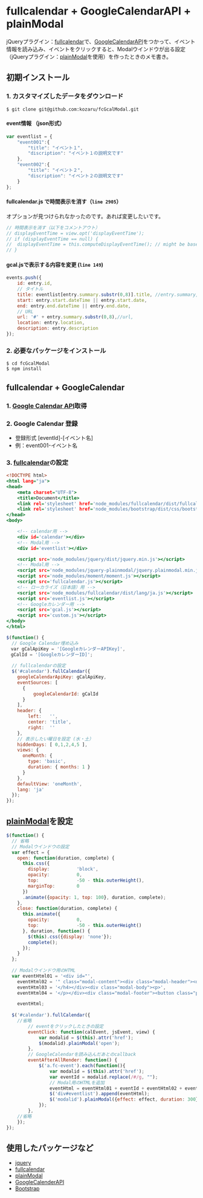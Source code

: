 # fullcalendar + GoogleCalendarAPI + plainModal

jQueryプラグイン：[fullcalendar](http://fullcalendar.io/)で、[GoogleCalendarAPI](https://console.developers.google.com/flows/enableapi?apiid=calendar)をつかって、イベント情報を読み込み、イベントをクリックすると、Modalウインドウが出る設定（jQueryプラグイン：[plainModal](http://anseki.github.io/jquery-plainmodal/)を使用）を作ったときのメモ書き。

## 初期インストール

### 1. カスタマイズしたデータをダウンロード

```
$ git clone git@github.com:kozaru/fcGcalModal.git
```

#### event情報 （json形式）

```eventlist.js
var eventlist = {
	"event001":{
		"title": "イベント１",
		"discription": "イベント１の説明文です"
	},
	"event002":{
		"title": "イベント２",
		"discription": "イベント２の説明文です"
	}
};
```

#### fullcalendar.js で時間表示を消す（`line 2905`）
オプションが見つけられなかったのです。あれば変更したいです。

```fullcalendar.js
// 時間表示を消す（以下をコメントアウト）
// displayEventTime = view.opt('displayEventTime');
// if (displayEventTime == null) {
// 	displayEventTime = this.computeDisplayEventTime(); // might be based off of range
// }
```

#### gcal.jsで表示する内容を変更 (`line 149`)

```gcal.js
events.push({
	id: entry.id,
	// タイトル
	title: eventlist[entry.summary.substr(0,8)].title, //entry.summary,
	start: entry.start.dateTime || entry.start.date,
	end: entry.end.dateTime || entry.end.date,
	// URL
	url: '#' + entry.summary.substr(0,8),//url,
	location: entry.location,
	description: entry.description
});
```

### 2. 必要なパッケージをインストール

```
$ cd fcGcalModal
$ npm install
```

## fullcalendar + GoogleCalendar

### 1. [Google Calendar API](https://console.developers.google.com/flows/enableapi?apiid=calendar)取得

### 2. Google Calendar 登録

- 登録形式 [eventId]-[イベント名]
- 例：event001-イベント名

### 3. [fullcalendar](http://fullcalendar.io/)の設定

```index.html
<!DOCTYPE html>
<html lang="ja">
<head>
	<meta charset="UTF-8">
	<title>Document</title>
	<link rel='stylesheet' href='node_modules/fullcalendar/dist/fullcalendar.css' />
	<link rel='stylesheet' href='node_modules/bootstrap/dist/css/bootstrap.min.css' />
</head>
<body>

	<!-- calendar用 -->
	<div id='calendar'></div>
	<!-- Modal用 -->
	<div id='eventlist'></div>

	<script src='node_modules/jquery/dist/jquery.min.js'></script>
	<!-- Modal用 -->
	<script src='node_modules/jquery-plainmodal/jquery.plainmodal.min.js'></script>
	<script src='node_modules/moment/moment.js'></script>
	<script src='fullcalendar.js'></script>
	<!-- ローカライズ（日本語）用 -->
	<script src='node_modules/fullcalendar/dist/lang/ja.js'></script>
	<script src='eventlist.js'></script>
	<!-- Googleカレンダー用 -->
	<script src='gcal.js'></script>
	<script src='custom.js'></script>
</body>
</html>
```

```custom.js
$(function() {
  // Google Calendar埋め込み
　var gCalApiKey = '[GoogleカレンダーAPIKey]',
　gCalId = '[GoogleカレンダーID]';
		
  // fullcalendarの設定
  $('#calendar').fullCalendar({
    googleCalendarApiKey: gCalApiKey,
    eventSources: [
      {
          googleCalendarId: gCalId
      }
    ],
    header: {
	    left:   '',
	    center: 'title',
	    right:  ''
    },
    // 表示したい曜日を設定 (水・土）
    hiddenDays: [ 0,1,2,4,5 ],
    views: {
      oneMonth: {
        type: 'basic',
        duration: { months: 1 }
      }
    },
    defaultView: 'oneMonth',
    lang: 'ja'
  });
});
```

## [plainModal](http://anseki.github.io/jquery-plainmodal/)を設定

```custom.js
$(function() {
  // 省略
  // Modalウインドウの設定
  var effect = {
    open: function(duration, complete) {
      this.css({
        display:          'block',
        opacity:          0,
        top:              -50 - this.outerHeight(),
        marginTop:        0
      })
      .animate({opacity: 1, top: 100}, duration, complete);
    },
    close: function(duration, complete) {
      this.animate({
        opacity:          0,
        top:              -50 - this.outerHeight()
      }, duration, function() {
        $(this).css({display: 'none'});
        complete();
      });
    }
  };
  
  // Modalウインドウ用のHTML
  var eventHtml01 = '<div id="',
    eventHtml02 = '" class="modal-content"><div class="modal-header"><div class="plainmodal-close pull-right">&#215;</div><h4 class="modal-title">',
    eventHtml03 = '</h4></div><div class="modal-body"><p>',
    eventHtml04 = '</p></div><div class="modal-footer"><button class="plainmodal-close btn">Close</button></div></div>',

    eventHtml;
    
  $('#calendar').fullCalendar({
	//省略
		// eventをクリックしたときの設定
		eventClick: function(calEvent, jsEvent, view) {
			var modalid = $(this).attr('href');
			$(modalid).plainModal('open');
		},
		// GoogleCalendarを読み込んだあとのcallback
		eventAfterAllRender: function() {
			$('a.fc-event').each(function(){
				var modalid = $(this).attr('href');
				var eventId = modalid.replace(/#/g, "");
				// Modal用のHTMLを追加
				eventHtml = eventHtml01 + eventId + eventHtml02 + eventlist[eventId].title +  eventHtml03 + eventlist[eventId].discription + eventHtml04;
				$('div#eventlist').append(eventHtml);
				$('modalid').plainModal({effect: effect, duration: 300});
			});
		},
	//省略
	});
});
```

## 使用したパッケージなど
- [jquery](https://jquery.com/)
- [fullcalendar](https://github.com/arshaw/fullcalendar)
- [plainModal](https://github.com/anseki/jquery-plainmodal)
- [GoogleCalenderAPI](https://developers.google.com/google-apps/calendar/)
- [Bootstrap](http://getbootstrap.com/)
